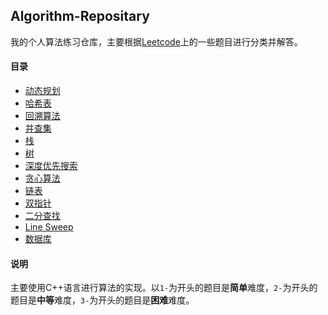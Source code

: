 Algorithm-Repositary
-----
我的个人算法练习仓库，主要根据[Leetcode](https://leetcode-cn.com/)上的一些题目进行分类并解答。

#### 目录

- [动态规划](./动态规划)
- [哈希表](./哈希表)
- [回溯算法](./回溯算法)
- [并查集](./并查集)
- [栈](./栈)
- [树](./树)
- [深度优先搜索](./深度优先搜索)
- [贪心算法](./贪心算法)
- [链表](./链表)
- [双指针](./双指针)
- [二分查找](./二分查找)
- [Line Sweep](./Line%20Sweep)
- [数据库](./数据库)

#### 说明

主要使用C++语言进行算法的实现。以`1-`为开头的题目是**简单**难度，`2-`为开头的题目是**中等**难度，`3-`为开头的题目是**困难**难度。

